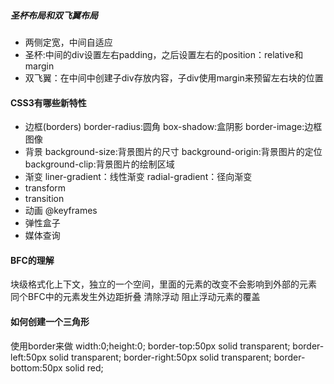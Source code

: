 ##### 圣杯布局和双飞翼布局

- 两侧定宽，中间自适应
- 圣杯:中间的div设置左右padding，之后设置左右的position：relative和margin
- 双飞翼：在中间中创建子div存放内容，子div使用margin来预留左右块的位置

#### CSS3有哪些新特性

- 边框(borders)
 border-radius:圆角
 box-shadow:盒阴影
 border-image:边框图像
- 背景
 background-size:背景图片的尺寸
 background-origin:背景图片的定位
 background-clip:背景图片的绘制区域
- 渐变
 liner-gradient：线性渐变
 radial-gradient：径向渐变
- transform
- transition
- 动画
 @keyframes
- 弹性盒子
- 媒体查询


#### BFC的理解

块级格式化上下文，独立的一个空间，里面的元素的改变不会影响到外部的元素
同个BFC中的元素发生外边距折叠
清除浮动
阻止浮动元素的覆盖

#### 如何创建一个三角形

使用border来做
width:0;height:0;
border-top:50px solid transparent;
border-left:50px solid transparent;
border-right:50px solid transparent;
border-bottom:50px solid red;
